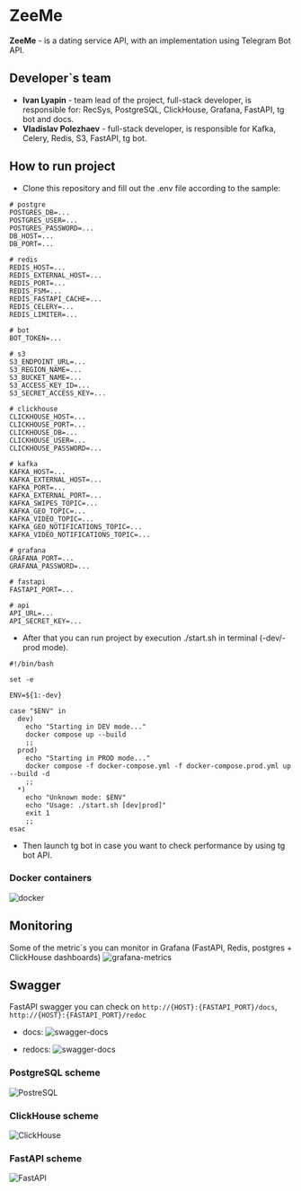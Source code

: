 # ZeeMe
**ZeeMe** - is a dating service API, with an implementation using Telegram Bot API.

## Developer`s team
- **Ivan Lyapin** - team lead of the project, full-stack developer, is responsible for: RecSys, PostgreSQL, ClickHouse, Grafana, FastAPI, tg bot and docs.
- **Vladislav Polezhaev** - full-stack developer, is responsible for Kafka, Celery, Redis, S3, FastAPI, tg bot.

## How to run project
- Clone this repository and fill out the .env file according to the sample:
```
# postgre
POSTGRES_DB=... 
POSTGRES_USER=...
POSTGRES_PASSWORD=...
DB_HOST=...
DB_PORT=...

# redis
REDIS_HOST=...
REDIS_EXTERNAL_HOST=...
REDIS_PORT=...
REDIS_FSM=...
REDIS_FASTAPI_CACHE=...
REDIS_CELERY=...
REDIS_LIMITER=...

# bot
BOT_TOKEN=...

# s3
S3_ENDPOINT_URL=...
S3_REGION_NAME=...
S3_BUCKET_NAME=...
S3_ACCESS_KEY_ID=...
S3_SECRET_ACCESS_KEY=...

# clickhouse
CLICKHOUSE_HOST=...
CLICKHOUSE_PORT=...
CLICKHOUSE_DB=...
CLICKHOUSE_USER=...
CLICKHOUSE_PASSWORD=...

# kafka
KAFKA_HOST=...
KAFKA_EXTERNAL_HOST=...
KAFKA_PORT=...
KAFKA_EXTERNAL_PORT=...
KAFKA_SWIPES_TOPIC=...
KAFKA_GEO_TOPIC=...
KAFKA_VIDEO_TOPIC=...
KAFKA_GEO_NOTIFICATIONS_TOPIC=...
KAFKA_VIDEO_NOTIFICATIONS_TOPIC=...

# grafana
GRAFANA_PORT=...
GRAFANA_PASSWORD=...

# fastapi
FASTAPI_PORT=...

# api
API_URL=...
API_SECRET_KEY=...
```
- After that you can run project by execution ./start.sh in terminal (-dev/-prod mode).
```
#!/bin/bash

set -e

ENV=${1:-dev}

case "$ENV" in
  dev)
    echo "Starting in DEV mode..."
    docker compose up --build
    ;;
  prod)
    echo "Starting in PROD mode..."
    docker compose -f docker-compose.yml -f docker-compose.prod.yml up --build -d
    ;;
  *)
    echo "Unknown mode: $ENV"
    echo "Usage: ./start.sh [dev|prod]"
    exit 1
    ;;
esac

```
- Then launch tg bot in case you want to check performance by using tg bot API.

### Docker containers
![docker](pictures/docker.jpg)

## Monitoring
Some of the metric`s you can monitor in Grafana (FastAPI, Redis, postgres + ClickHouse dashboards)
![grafana-metrics](pictures/grafana.jpg)

## Swagger
FastAPI swagger you can check on `http://{HOST}:{FASTAPI_PORT}/docs`, `http://{HOST}:{FASTAPI_PORT}/redoc`

- docs:
![swagger-docs](pictures/fastapi-docs.jpg)

- redocs:
![swagger-docs](pictures/fastapi-redocs.jpg)

### PostgreSQL scheme
![PostreSQL](pictures/psql.png)

### ClickHouse scheme
![ClickHouse](pictures/clickhouse.png)

### FastAPI scheme
![FastAPI](pictures/fastapi.jpg)


